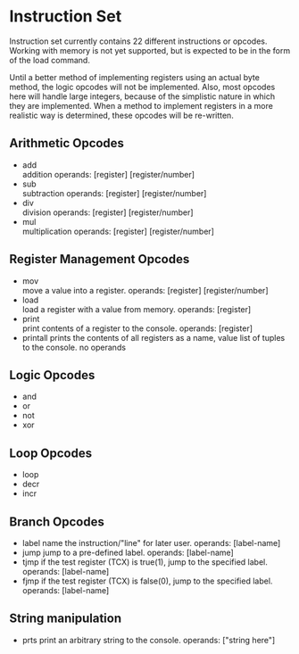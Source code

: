 # Instruction Set

Instruction set currently contains 22 different instructions or opcodes. Working with memory is not yet supported, but is expected to be in the form of the load command.

Until a better method of implementing registers using an actual byte method, the logic opcodes will not be implemented. Also, most opcodes here will handle large integers, because of the simplistic nature in which they are implemented. When a method to implement registers in a more realistic way is determined, these opcodes will be re-written.

## Arithmetic Opcodes
* add  
	addition operands: [register] [register/number]
* sub  
	subtraction operands: [register] [register/number]
* div  
	division operands: [register] [register/number]
* mul  
	multiplication operands: [register] [register/number]

## Register Management Opcodes
* mov  
	move a value into a register. operands: [register] [register/number]
* load  
	load a register with a value from memory. operands: [register]
* print  
	print contents of a register to the console. operands: [register]
* printall
	prints the contents of all registers as a name, value list of tuples to the console. no operands

## Logic Opcodes
* and
* or
* not
* xor

## Loop Opcodes
* loop
* decr
* incr

## Branch Opcodes
* label
	name the instruction/"line" for later user. operands: [label-name]
* jump
	jump to a pre-defined label. operands: [label-name]
* tjmp
	if the test register (TCX) is true(1), jump to the specified label. operands: [label-name]
* fjmp
	if the test register (TCX) is false(0), jump to the specified label. operands: [label-name]

## String manipulation
* prts
	print an arbitrary string to the console. operands: ["string here"]
